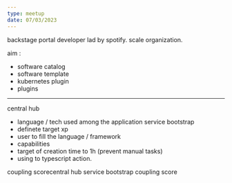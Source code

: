 ```yaml
---
type: meetup
date: 07/03/2023
---
```


backstage portal developer lad by spotify.
scale organization.

aim :
- software catalog
- software template
- kubernetes plugin
- plugins
---
central hub
- language / tech used among the application
service bootstrap 
- definete target xp
- user to fill the language / framework
- capabilities
- target of creation time to 1h (prevent manual tasks)
- using to typescript action.

coupling scorecentral hub
service bootstrap 
coupling score




